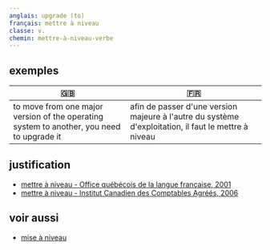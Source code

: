 ```yaml
---
anglais: upgrade (to)
français: mettre à niveau
classe: v.
chemin: mettre-à-niveau-verbe
---
```

## exemples

🇬🇧 | 🇫🇷
---|---
to move from one major version of the operating system to another, you need to upgrade it|afin de passer d'une version majeure à l'autre du système d'exploitation, il faut le mettre à niveau

## justification

- [mettre à niveau - Office québécois de la langue française, 2001](https://vitrinelinguistique.oqlf.gouv.qc.ca/fiche-gdt/fiche/8874784/mettre-a-niveau)
- [mettre à niveau - Institut Canadien des Comptables Agréés, 2006](https://vitrinelinguistique.oqlf.gouv.qc.ca/fiche-gdt/fiche/505756/mettre-a-niveau)

## voir aussi

- [mise à niveau](mise-à-niveau-nom.html)
